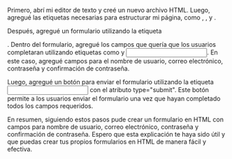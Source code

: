 Primero, abrí mi editor de texto y creé un nuevo archivo HTML. Luego, agregué las etiquetas necesarias para estructurar mi página, como <!DOCTYPE html>, <html>, <head> y <body>.

Después, agregué un formulario utilizando la etiqueta <form>. Dentro del formulario, agregué los campos que quería que los usuarios completaran utilizando etiquetas como <label> y <input>. En este caso, agregué campos para el nombre de usuario, correo electrónico, contraseña y confirmación de contraseña.

Luego, agregué un botón para enviar el formulario utilizando la etiqueta <input> con el atributo type="submit". Este botón permite a los usuarios enviar el formulario una vez que hayan completado todos los campos requeridos.

En resumen, siguiendo estos pasos pude crear un formulario en HTML con campos para nombre de usuario, correo electrónico, contraseña y confirmación de contraseña. Espero que esta explicación te haya sido útil y que puedas crear tus propios formularios en HTML de manera fácil y efectiva.
